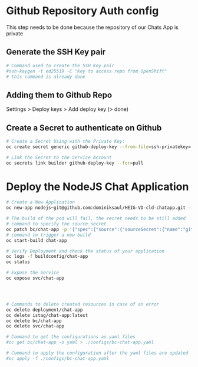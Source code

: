 # Github Repository Auth config
This step needs to be done because the repository of our Chats App is private

## Generate the SSH Key pair
```bash
# Command used to create the SSH Key pair
#ssh-keygen -t ed25519 -C "Key to access repo from OpenShift"
# this command is already done
```

## Adding them to Github Repo
Settings > Deploy keys > Add deploy key
(> done)

## Create a Secret to authenticate on Github
```bash
# Create a Secret Using with the Private Key:
oc create secret generic github-deploy-key --from-file=ssh-privatekey=./keys/id_ed25519 --type=kubernetes.io/ssh-auth

# Link the Secret to the Service Account
oc secrets link builder github-deploy-key --for=pull
```

# Deploy the NodeJS Chat Application

```bash
# Create a New Application
oc new-app nodejs~git@github.com:dominiksaul/HEIG-VD-cld-chatapp.git --name=chat-app

# The build of the pod will fail, the secret needs to be still added
# command to specify the source secret
oc patch bc/chat-app -p '{"spec":{"source":{"sourceSecret":{"name":"github-deploy-key"}}}}'
# command to trigger a new build
oc start-build chat-app

# Verify Deployment and check the status of your application
oc logs -f buildconfig/chat-app
oc status

# Expose the Service
oc expose svc/chat-app




# Commands to delete created resources in case of an error
oc delete deployment/chat-app
oc delete istag/chat-app:latest
oc delete bc/chat-app
oc delete svc/chat-app

# Command to get the configurations as yaml files
#oc get bc/chat-app -o yaml > ./configs/bc-chat-app.yaml

# Command to apply the configuration after the yaml files are updated
#oc apply -f ./configs/bc-chat-app.yaml
```